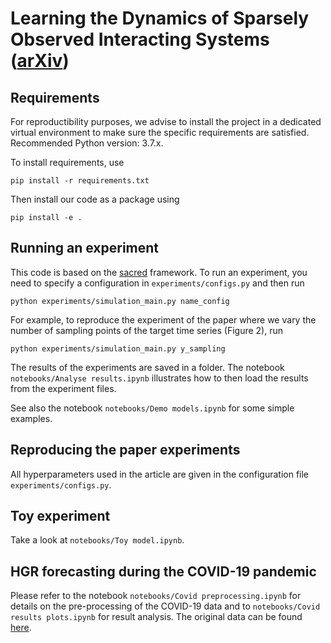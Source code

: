 # Learning the Dynamics of Sparsely Observed Interacting Systems ([arXiv](https://arxiv.org/pdf/2301.11647.pdf))

## Requirements

For reproductibility purposes, we advise to install the project in a dedicated virtual environment to 
make sure the specific requirements are satisfied. Recommended Python version: 3.7.x.

To install requirements, use

``pip install -r requirements.txt``

Then install our code as a package using

``pip install -e .`` 

## Running an experiment

This code is based on the [sacred](https://sacred.readthedocs.io/en/stable/quickstart.html) framework.  To run an experiment, you need to 
specify a configuration in `experiments/configs.py` and then run 

``python experiments/simulation_main.py name_config``

For example, to reproduce the experiment of the paper where we vary the number 
of sampling points of the target time series (Figure 2), run

``python experiments/simulation_main.py y_sampling``

The results of the experiments are saved in a folder. The notebook 
`notebooks/Analyse results.ipynb` illustrates how to then load the results 
from the experiment files.

See also the notebook `notebooks/Demo models.ipynb` for some simple examples.

## Reproducing the paper experiments

All hyperparameters used in the article are given in the configuration file 
`experiments/configs.py`. 

## Toy experiment

Take a look at `notebooks/Toy model.ipynb`.

## HGR forecasting during the COVID-19 pandemic

Please refer to the notebook `notebooks/Covid preprocessing.ipynb` for details on the pre-processing of the COVID-19 data and to `notebooks/Covid results plots.ipynb` for result analysis. The original data can be found [here](https://gitlab.pasteur.fr/mmmi-pasteur/covid19-ensemble-model).  
